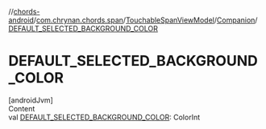 //[chords-android](../../../../index.md)/[com.chrynan.chords.span](../../index.md)/[TouchableSpanViewModel](../index.md)/[Companion](index.md)/[DEFAULT_SELECTED_BACKGROUND_COLOR](-d-e-f-a-u-l-t_-s-e-l-e-c-t-e-d_-b-a-c-k-g-r-o-u-n-d_-c-o-l-o-r.md)



# DEFAULT_SELECTED_BACKGROUND_COLOR  
[androidJvm]  
Content  
val [DEFAULT_SELECTED_BACKGROUND_COLOR](-d-e-f-a-u-l-t_-s-e-l-e-c-t-e-d_-b-a-c-k-g-r-o-u-n-d_-c-o-l-o-r.md): ColorInt  



